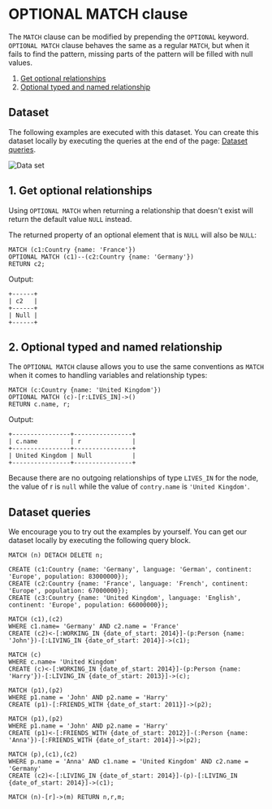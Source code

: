 # OPTIONAL MATCH clause

The `MATCH` clause can be modified by prepending the `OPTIONAL` keyword.
`OPTIONAL MATCH` clause behaves the same as a regular `MATCH`, but when it fails to find the pattern,
missing parts of the pattern will be filled with null values.

1. [Get optional relationships](#1-get-optional-relationships) <br />
2. [Optional typed and named relationship](#2-optional-typed-and-named-relationship)

## Dataset

The following examples are executed with this dataset. You can create this dataset
locally by executing the queries at the end of the page: [Dataset queries](#dataset-queries).

![Data set](/pages/querying/clauses/data_set.png)

## 1. Get optional relationships

Using `OPTIONAL MATCH` when returning a relationship that doesn't exist will return the default value `NULL` instead.

The returned property of an optional element that is `NULL` will also be `NULL`:

```cypher
MATCH (c1:Country {name: 'France'})
OPTIONAL MATCH (c1)--(c2:Country {name: 'Germany'})
RETURN c2;
```

Output:

```nocopy
+------+
| c2   |
+------+
| Null |
+------+
```

## 2. Optional typed and named relationship

The `OPTIONAL MATCH` clause allows you to use the same conventions as `MATCH` when it comes to handling variables and relationship types:

```cypher
MATCH (c:Country {name: 'United Kingdom'})
OPTIONAL MATCH (c)-[r:LIVES_IN]->()
RETURN c.name, r;
```

Output:

```nocopy
+----------------+----------------+
| c.name         | r              |
+----------------+----------------+
| United Kingdom | Null           |
+----------------+----------------+
```

Because there are no outgoing relationships of type `LIVES_IN` for the node, the value of r is `null` while the value of `contry.name` is `'United Kingdom'`.

## Dataset queries

We encourage you to try out the examples by yourself.
You can get our dataset locally by executing the following query block.

```cypher
MATCH (n) DETACH DELETE n;

CREATE (c1:Country {name: 'Germany', language: 'German', continent: 'Europe', population: 83000000});
CREATE (c2:Country {name: 'France', language: 'French', continent: 'Europe', population: 67000000});
CREATE (c3:Country {name: 'United Kingdom', language: 'English', continent: 'Europe', population: 66000000});

MATCH (c1),(c2)
WHERE c1.name= 'Germany' AND c2.name = 'France'
CREATE (c2)<-[:WORKING_IN {date_of_start: 2014}]-(p:Person {name: 'John'})-[:LIVING_IN {date_of_start: 2014}]->(c1);

MATCH (c)
WHERE c.name= 'United Kingdom'
CREATE (c)<-[:WORKING_IN {date_of_start: 2014}]-(p:Person {name: 'Harry'})-[:LIVING_IN {date_of_start: 2013}]->(c);

MATCH (p1),(p2)
WHERE p1.name = 'John' AND p2.name = 'Harry'
CREATE (p1)-[:FRIENDS_WITH {date_of_start: 2011}]->(p2);

MATCH (p1),(p2)
WHERE p1.name = 'John' AND p2.name = 'Harry'
CREATE (p1)<-[:FRIENDS_WITH {date_of_start: 2012}]-(:Person {name: 'Anna'})-[:FRIENDS_WITH {date_of_start: 2014}]->(p2);

MATCH (p),(c1),(c2)
WHERE p.name = 'Anna' AND c1.name = 'United Kingdom' AND c2.name = 'Germany'
CREATE (c2)<-[:LIVING_IN {date_of_start: 2014}]-(p)-[:LIVING_IN {date_of_start: 2014}]->(c1);

MATCH (n)-[r]->(m) RETURN n,r,m;
```
